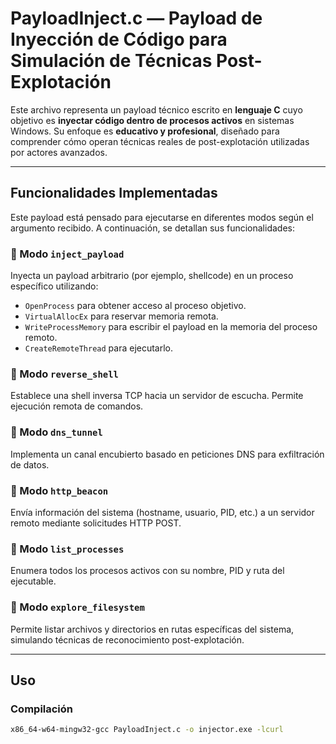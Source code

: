 # PayloadInject.c — Payload de Inyección de Código para Simulación de Técnicas Post-Explotación

Este archivo representa un payload técnico escrito en **lenguaje C** cuyo objetivo es **inyectar código dentro de procesos activos** en sistemas Windows. Su enfoque es **educativo y profesional**, diseñado para comprender cómo operan técnicas reales de post-explotación utilizadas por actores avanzados.

---

## Funcionalidades Implementadas

Este payload está pensado para ejecutarse en diferentes modos según el argumento recibido. A continuación, se detallan sus funcionalidades:

### 🔹 Modo `inject_payload`
Inyecta un payload arbitrario (por ejemplo, shellcode) en un proceso específico utilizando:
- `OpenProcess` para obtener acceso al proceso objetivo.
- `VirtualAllocEx` para reservar memoria remota.
- `WriteProcessMemory` para escribir el payload en la memoria del proceso remoto.
- `CreateRemoteThread` para ejecutarlo.

### 🔹 Modo `reverse_shell`
Establece una shell inversa TCP hacia un servidor de escucha. Permite ejecución remota de comandos.

### 🔹 Modo `dns_tunnel`
Implementa un canal encubierto basado en peticiones DNS para exfiltración de datos.

### 🔹 Modo `http_beacon`
Envía información del sistema (hostname, usuario, PID, etc.) a un servidor remoto mediante solicitudes HTTP POST.

### 🔹 Modo `list_processes`
Enumera todos los procesos activos con su nombre, PID y ruta del ejecutable.

### 🔹 Modo `explore_filesystem`
Permite listar archivos y directorios en rutas específicas del sistema, simulando técnicas de reconocimiento post-explotación.

---

## Uso

### Compilación
```bash
x86_64-w64-mingw32-gcc PayloadInject.c -o injector.exe -lcurl
